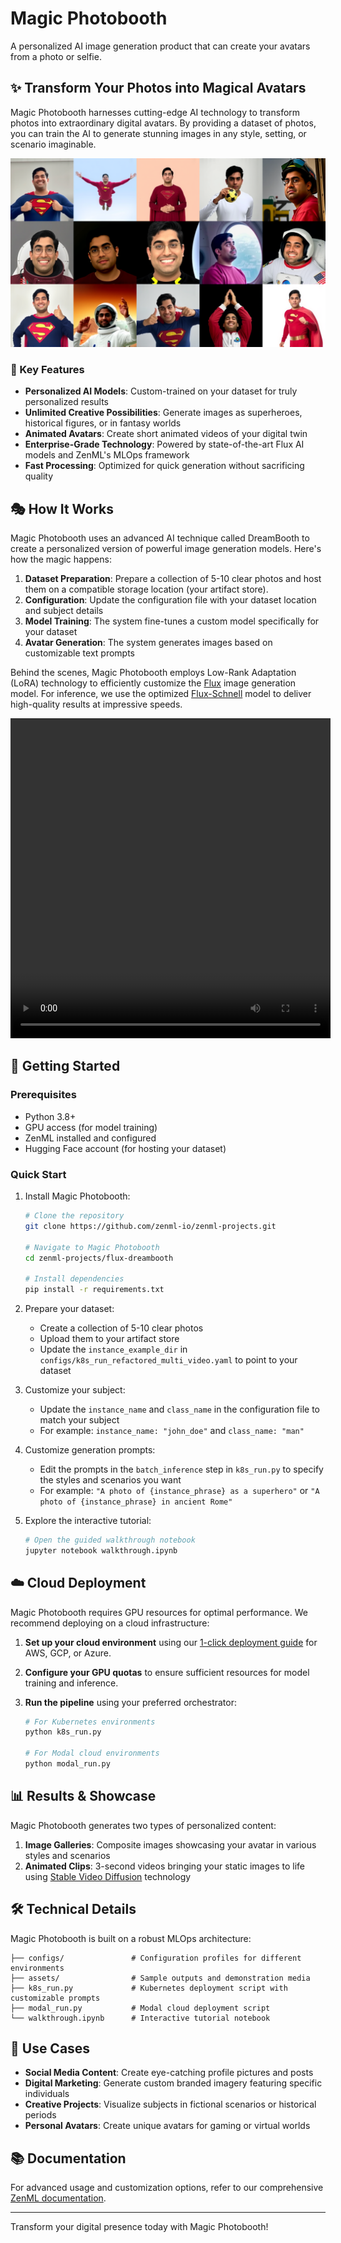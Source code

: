 # Magic Photobooth

A personalized AI image generation product that can create your avatars from a photo or selfie.

## ✨ Transform Your Photos into Magical Avatars

Magic Photobooth harnesses cutting-edge AI technology to transform photos into extraordinary digital avatars. By providing a dataset of photos, you can train the AI to generate stunning images in any style, setting, or scenario imaginable.

![Magic Photobooth Sample Gallery](assets/batch-dreambooth.png)

### 🌟 Key Features

- **Personalized AI Models**: Custom-trained on your dataset for truly personalized results
- **Unlimited Creative Possibilities**: Generate images as superheroes, historical figures, or in fantasy worlds
- **Animated Avatars**: Create short animated videos of your digital twin
- **Enterprise-Grade Technology**: Powered by state-of-the-art Flux AI models and ZenML's MLOps framework
- **Fast Processing**: Optimized for quick generation without sacrificing quality

## 🎭 How It Works

Magic Photobooth uses an advanced AI technique called DreamBooth to create a personalized version of powerful image generation models. Here's how the magic happens:

1. **Dataset Preparation**: Prepare a collection of 5-10 clear photos and host them on a compatible storage location (your artifact store).
2. **Configuration**: Update the configuration file with your dataset location and subject details
3. **Model Training**: The system fine-tunes a custom model specifically for your dataset
4. **Avatar Generation**: The system generates images based on customizable text prompts

Behind the scenes, Magic Photobooth employs Low-Rank Adaptation (LoRA) technology to efficiently customize the [Flux](https://huggingface.co/black-forest-labs/FLUX.1-dev) image generation model. For inference, we use the optimized [Flux-Schnell](https://huggingface.co/spaces/black-forest-labs/FLUX.1-schnell) model to deliver high-quality results at impressive speeds.

<video width="512" height="512" controls autoplay loop>
  <source src="assets/hamza_superman.mp4" type="video/mp4">
  Your browser does not support the video tag.
</video>

## 🚀 Getting Started

### Prerequisites

- Python 3.8+
- GPU access (for model training)
- ZenML installed and configured
- Hugging Face account (for hosting your dataset)

### Quick Start

1. Install Magic Photobooth:
   ```bash
   # Clone the repository
   git clone https://github.com/zenml-io/zenml-projects.git
   
   # Navigate to Magic Photobooth
   cd zenml-projects/flux-dreambooth
   
   # Install dependencies
   pip install -r requirements.txt
   ```

2. Prepare your dataset:
   - Create a collection of 5-10 clear photos
   - Upload them to your artifact store
   - Update the `instance_example_dir` in `configs/k8s_run_refactored_multi_video.yaml` to point to your dataset

3. Customize your subject:
   - Update the `instance_name` and `class_name` in the configuration file to match your subject
   - For example: `instance_name: "john_doe"` and `class_name: "man"`

4. Customize generation prompts:
   - Edit the prompts in the `batch_inference` step in `k8s_run.py` to specify the styles and scenarios you want
   - For example: `"A photo of {instance_phrase} as a superhero"` or `"A photo of {instance_phrase} in ancient Rome"`

5. Explore the interactive tutorial:
   ```bash
   # Open the guided walkthrough notebook
   jupyter notebook walkthrough.ipynb
   ```

## ☁️ Cloud Deployment

Magic Photobooth requires GPU resources for optimal performance. We recommend deploying on a cloud infrastructure:

1. **Set up your cloud environment** using our [1-click deployment guide](https://docs.zenml.io/how-to/stack-deployment/deploy-a-cloud-stack) for AWS, GCP, or Azure.

2. **Configure your GPU quotas** to ensure sufficient resources for model training and inference.

3. **Run the pipeline** using your preferred orchestrator:
   ```bash
   # For Kubernetes environments
   python k8s_run.py
   
   # For Modal cloud environments
   python modal_run.py
   ```

## 📊 Results & Showcase

Magic Photobooth generates two types of personalized content:

1. **Image Galleries**: Composite images showcasing your avatar in various styles and scenarios
2. **Animated Clips**: 3-second videos bringing your static images to life using [Stable Video Diffusion](https://huggingface.co/stabilityai/stable-video-diffusion-img2vid-xt) technology

## 🛠️ Technical Details

Magic Photobooth is built on a robust MLOps architecture:

```
├── configs/               # Configuration profiles for different environments
├── assets/                # Sample outputs and demonstration media
├── k8s_run.py             # Kubernetes deployment script with customizable prompts
├── modal_run.py           # Modal cloud deployment script
└── walkthrough.ipynb      # Interactive tutorial notebook
```

## 🔮 Use Cases

- **Social Media Content**: Create eye-catching profile pictures and posts
- **Digital Marketing**: Generate custom branded imagery featuring specific individuals
- **Creative Projects**: Visualize subjects in fictional scenarios or historical periods
- **Personal Avatars**: Create unique avatars for gaming or virtual worlds

## 📚 Documentation

For advanced usage and customization options, refer to our comprehensive [ZenML documentation](https://docs.zenml.io/).

---

Transform your digital presence today with Magic Photobooth!
